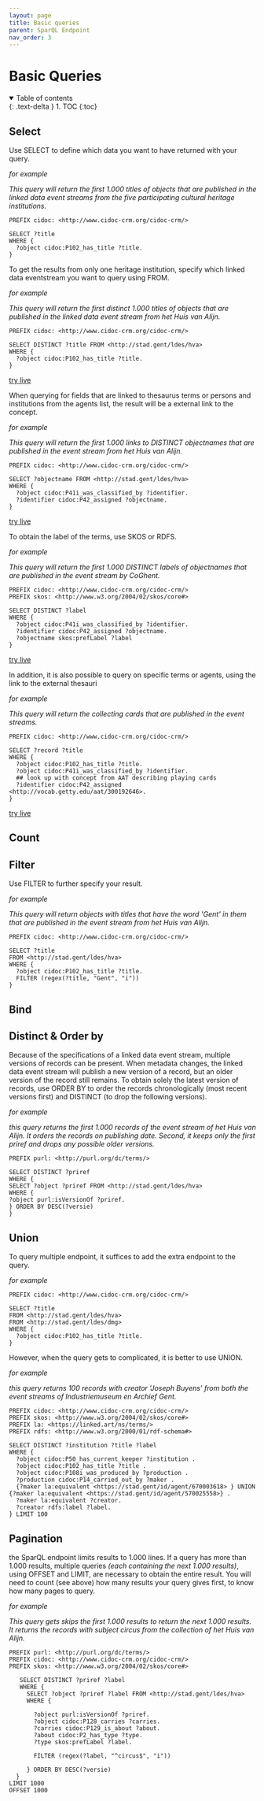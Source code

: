 ```yaml
---
layout: page
title: Basic queries
parent: SparQL Endpoint
nav_order: 3
---
```


# Basic Queries

<details open markdown="block">
  <summary>
    Table of contents
  </summary>
  {: .text-delta }
1. TOC
{:toc}
</details>

## Select

Use SELECT to define which data you want to have returned with your query. 

*for example*

*This query will return the first 1.000 titles of objects that are published in the linked data event streams from the five participating cultural heritage institutions.*

```
PREFIX cidoc: <http://www.cidoc-crm.org/cidoc-crm/>

SELECT ?title
WHERE { 
  ?object cidoc:P102_has_title ?title.
} 
```

To get the results from only one heritage institution, specify which linked data eventstream you want to query using FROM.

*for example*

*This query will return the first distinct 1.000 titles of objects that are published in the linked data event stream from het Huis van Alijn.*

```
PREFIX cidoc: <http://www.cidoc-crm.org/cidoc-crm/>

SELECT DISTINCT ?title FROM <http://stad.gent/ldes/hva> 
WHERE { 
  ?object cidoc:P102_has_title ?title.
}
```

[try live](http://query.linkeddatafragments.org/#datasources=https%3A%2F%2Flodi.ilabt.imec.be%2Fsparql%2Fgent&query=PREFIX%20cidoc%3A%20%3Chttp%3A%2F%2Fwww.cidoc-crm.org%2Fcidoc-crm%2F%3E%0A%0ASELECT%20DISTINCT%20%3Ftitle%0AWHERE%20%7B%20%0A%20%20%3Fobject%20cidoc%3AP102_has_title%20%3Ftitle.%0A%7D%20&httpProxy=http%3A%2F%2Fproxy.linkeddatafragments.org%2F)

When querying for fields that are linked to thesaurus terms or persons and institutions from the agents list, the result will be a external link to the concept.

*for example*

*This query will return the first 1.000 links to DISTINCT objectnames that are published in the event stream from het Huis van Alijn.*

```
PREFIX cidoc: <http://www.cidoc-crm.org/cidoc-crm/>

SELECT ?objectname FROM <http://stad.gent/ldes/hva> 
WHERE { 
  ?object cidoc:P41i_was_classified_by ?identifier.
  ?identifier cidoc:P42_assigned ?objectname.
} 
```

[try live](http://query.linkeddatafragments.org/#datasources=https%3A%2F%2Flodi.ilabt.imec.be%2Fsparql%2Fgent&query=PREFIX%20cidoc%3A%20%3Chttp%3A%2F%2Fwww.cidoc-crm.org%2Fcidoc-crm%2F%3E%0A%0ASELECT%20DISTINCT%20%3Ftitle%20FROM%20%3Chttp%3A%2F%2Fstad.gent%2Fldes%2Fhva%3E%20%0AWHERE%20%7B%20%0A%20%20%3Fobject%20cidoc%3AP102_has_title%20%3Ftitle.%0A%7D&httpProxy=http%3A%2F%2Fproxy.linkeddatafragments.org%2F)

To obtain the label of the terms, use SKOS or RDFS. 

*for example*

*This query will return the first 1.000 DISTINCT labels of objectnames that are published in the event stream by CoGhent.*


```
PREFIX cidoc: <http://www.cidoc-crm.org/cidoc-crm/>
PREFIX skos: <http://www.w3.org/2004/02/skos/core#>

SELECT DISTINCT ?label 
WHERE { 
  ?object cidoc:P41i_was_classified_by ?identifier.
  ?identifier cidoc:P42_assigned ?objectname.
  ?objectname skos:prefLabel ?label
}
```

[try live](http://query.linkeddatafragments.org/#datasources=https%3A%2F%2Flodi.ilabt.imec.be%2Fsparql%2Fgent&query=PREFIX%20cidoc%3A%20%3Chttp%3A%2F%2Fwww.cidoc-crm.org%2Fcidoc-crm%2F%3E%0APREFIX%20skos%3A%20%3Chttp%3A%2F%2Fwww.w3.org%2F2004%2F02%2Fskos%2Fcore%23%3E%0A%0ASELECT%20DISTINCT%20%3Flabel%20%0AWHERE%20%7B%20%0A%20%20%3Fobject%20cidoc%3AP41i_was_classified_by%20%3Fidentifier.%0A%20%20%3Fidentifier%20cidoc%3AP42_assigned%20%3Fobjectname.%0A%20%20%3Fobjectname%20skos%3AprefLabel%20%3Flabel%0A%7D%0A&httpProxy=http%3A%2F%2Fproxy.linkeddatafragments.org%2F)

In addition, it is also possible to query on specific terms or agents, using the link to the external thesauri

*for example*

*This query will return the collecting cards that are published in the event streams.*

```
PREFIX cidoc: <http://www.cidoc-crm.org/cidoc-crm/>

SELECT ?record ?title
WHERE { 
  ?object cidoc:P102_has_title ?title.
  ?object cidoc:P41i_was_classified_by ?identifier.
  ## look up with concept from AAT describing playing cards
  ?identifier cidoc:P42_assigned <http://vocab.getty.edu/aat/300192646>.
}
```
[try live](http://query.linkeddatafragments.org/#datasources=https%3A%2F%2Flodi.ilabt.imec.be%2Fsparql%2Fgent&query=PREFIX%20cidoc%3A%20%3Chttp%3A%2F%2Fwww.cidoc-crm.org%2Fcidoc-crm%2F%3E%0A%0ASELECT%20%3Ftitle%20%0AWHERE%20%7B%20%0A%20%20%3Fobject%20cidoc%3AP102_has_title%20%3Ftitle.%0A%20%20%3Fobject%20cidoc%3AP41i_was_classified_by%20%3Fidentifier.%0A%20%20%23%23%20look%20up%20by%20concept%20in%20AAT.%0A%20%20%3Fidentifier%20cidoc%3AP42_assigned%20%3Chttp%3A%2F%2Fvocab.getty.edu%2Faat%2F300192646%3E.%0A%7D%0A&httpProxy=http%3A%2F%2Fproxy.linkeddatafragments.org%2F)

## Count

## Filter

Use FILTER to further specify your result.

*for example*

*This query will return objects with titles that have the word 'Gent' in them that are published in the event stream from het Huis van Alijn.*

```
PREFIX cidoc: <http://www.cidoc-crm.org/cidoc-crm/>

SELECT ?title 
FROM <http://stad.gent/ldes/hva> 
WHERE { 
  ?object cidoc:P102_has_title ?title.
  FILTER (regex(?title, "Gent", "i"))
} 
```

## Bind

## Distinct & Order by

Because of the specifications of a linked data event stream, multiple versions of records can be present. When metadata changes, the linked data event stream will publish a new version of a record, but an older version of the record still remains. To obtain solely the latest version of records, use ORDER BY to order the records chronologically (most recent versions first) and DISTINCT (to drop the following versions).

*for example*

*this query returns the first 1.000 records of the event stream of het Huis van Alijn. It orders the records on publishing date. Second, it keeps only the first priref and drops any possible older versions.*

```
PREFIX purl: <http://purl.org/dc/terms/>

SELECT DISTINCT ?priref
WHERE {
SELECT ?object ?priref FROM <http://stad.gent/ldes/hva>
WHERE { 
?object purl:isVersionOf ?priref.
} ORDER BY DESC(?versie)
}
```

## Union

To query multiple endpoint, it suffices to add the extra endpoint to the query.

*for example*

```
PREFIX cidoc: <http://www.cidoc-crm.org/cidoc-crm/>

SELECT ?title 
FROM <http://stad.gent/ldes/hva> 
FROM <http://stad.gent/ldes/dmg> 
WHERE { 
  ?object cidoc:P102_has_title ?title.
} 
```

However, when the query gets to complicated, it is better to use UNION.

*for example*

*this query returns 100 records with creator 'Joseph Buyens' from both the event streams of Industriemuseum en Archief Gent.*

```
PREFIX cidoc: <http://www.cidoc-crm.org/cidoc-crm/>
PREFIX skos: <http://www.w3.org/2004/02/skos/core#>
PREFIX la: <https://linked.art/ns/terms/>
PREFIX rdfs: <http://www.w3.org/2000/01/rdf-schema#>

SELECT DISTINCT ?institution ?title ?label
WHERE {
  ?object cidoc:P50_has_current_keeper ?institution .
  ?object cidoc:P102_has_title ?title .
  ?object cidoc:P108i_was_produced_by ?production .
  ?production cidoc:P14_carried_out_by ?maker .
  {?maker la:equivalent <https://stad.gent/id/agent/670003618> } UNION {?maker la:equivalent <https://stad.gent/id/agent/570025558>} .
  ?maker la:equivalent ?creator.
  ?creator rdfs:label ?label.
} LIMIT 100
```

## Pagination

the SparQL endpoint limits results to 1.000 lines. If a query has more than 1.000 results, multiple queries *(each containing the next 1.000 results)*, using OFFSET and LIMIT, are necessary to obtain the entire result. You will need to count (see above) how many results your query gives first, to know how many pages to query.

*for example*

*This query gets skips the first 1.000 results to return the next 1.000 results. It returns the records with subject circus from the collection of het Huis van Alijn.*

```  
PREFIX purl: <http://purl.org/dc/terms/>
PREFIX cidoc: <http://www.cidoc-crm.org/cidoc-crm/>
PREFIX skos: <http://www.w3.org/2004/02/skos/core#>

   SELECT DISTINCT ?priref ?label
   WHERE {
     SELECT ?object ?priref ?label FROM <http://stad.gent/ldes/hva>
     WHERE { 
     
       ?object purl:isVersionOf ?priref.
       ?object cidoc:P128_carries ?carries.
       ?carries cidoc:P129_is_about ?about.
       ?about cidoc:P2_has_type ?type.
       ?type skos:prefLabel ?label.

       FILTER (regex(?label, "^circus$", "i"))

     } ORDER BY DESC(?versie)
  }
LIMIT 1000
OFFSET 1000
```
